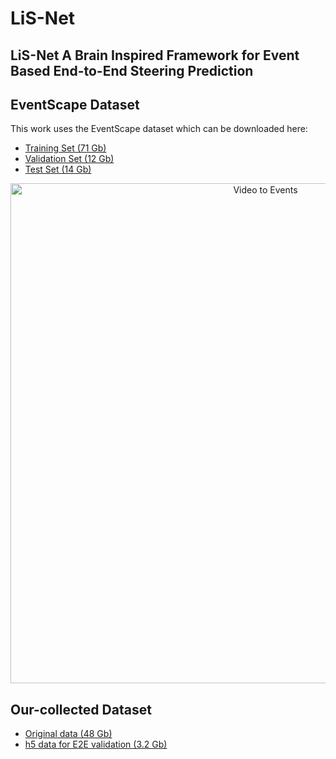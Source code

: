 

# LiS-Net

## LiS-Net A Brain Inspired Framework for Event Based End-to-End Steering Prediction

## EventScape Dataset

This work uses the EventScape dataset which can be downloaded here:

* [Training Set (71 Gb)](http://rpg.ifi.uzh.ch/data/RAM_Net/dataset/Town01-03_train.zip)
* [Validation Set (12 Gb)](http://rpg.ifi.uzh.ch/data/RAM_Net/dataset/Town05_val.zip)
* [Test Set (14 Gb)](http://rpg.ifi.uzh.ch/data/RAM_Net/dataset/Town05_test.zip)


<p align="center">
    <img src="doc/event_scape_s01_preview_w.gif" alt="Video to Events" width="800"/>
</p>

## Our-collected Dataset
* [Original data (48 Gb)](https://drive.google.com/drive/folders/1Zq9j-0lgQoKbR4D8xq7WOR8ih2IERk3_?usp=drive_link)
* [h5 data for E2E validation (3.2 Gb)](https://drive.google.com/drive/folders/1P3GckCajeyxhczSDOWTOwnyCqb9MURMA?usp=drive_link)

